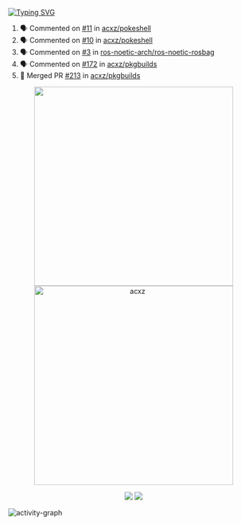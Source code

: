 [![Typing SVG](https://readme-typing-svg.herokuapp.com?size=16&color=AFFFA3&multiline=true&height=75&lines=contributing+to+robotics%2Fae%2Fml%2Fgpu;packaging+it+for+archlinux;ricer)](https://git.io/typing-svg)

<!--START_SECTION:activity-->
1. 🗣 Commented on [#11](https://github.com/acxz/pokeshell/issues/11) in [acxz/pokeshell](https://github.com/acxz/pokeshell)
2. 🗣 Commented on [#10](https://github.com/acxz/pokeshell/issues/10) in [acxz/pokeshell](https://github.com/acxz/pokeshell)
3. 🗣 Commented on [#3](https://github.com/ros-noetic-arch/ros-noetic-rosbag/issues/3) in [ros-noetic-arch/ros-noetic-rosbag](https://github.com/ros-noetic-arch/ros-noetic-rosbag)
4. 🗣 Commented on [#172](https://github.com/acxz/pkgbuilds/issues/172) in [acxz/pkgbuilds](https://github.com/acxz/pkgbuilds)
5. 🎉 Merged PR [#213](https://github.com/acxz/pkgbuilds/pull/213) in [acxz/pkgbuilds](https://github.com/acxz/pkgbuilds)
<!--END_SECTION:activity-->

<p align="center">
  <img width="400em" src=https://github-readme-stats.vercel.app/api?username=acxz&include_all_commits=true&show_icons=true />
  <img width="400em" src="https://github-readme-streak-stats.herokuapp.com/?user=acxz&" alt="acxz" />
</p>

<p align="center">
  <img src=https://github-readme-stats.vercel.app/api/top-langs/?username=acxz&layout=compact />
  <img src=https://github-profile-trophy.vercel.app/?username=acxz&row=2&column=4 />
</p>

![activity-graph](https://activity-graph.herokuapp.com/graph?username=acxz&theme=aqua)
